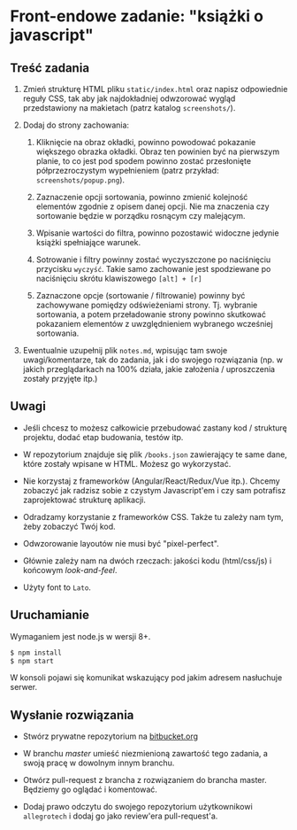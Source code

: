 # Front-endowe zadanie: "książki o javascript"


## Treść zadania

1.  Zmień strukturę HTML pliku `static/index.html` oraz napisz odpowiednie reguły CSS, tak 
    aby jak najdokładniej odwzorować wygląd przedstawiony na makietach (patrz katalog
    `screenshots/`).
    
2.  Dodaj do strony zachowania:
    
    1.  Kliknięcie na obraz okładki, powinno powodować pokazanie większego obrazka
        okładki. Obraz ten powinien być na pierwszym planie, to co jest pod spodem
        powinno zostać przesłonięte półprzezroczystym wypełnieniem (patrz przykład: 
        `screenshots/popup.png`).
    
    2.  Zaznaczenie opcji sortowania, powinno zmienić kolejność elementów zgodnie z 
        opisem danej opcji. Nie ma znaczenia czy sortowanie będzie w porządku rosnącym
        czy malejącym.
        
    3.  Wpisanie wartości do filtra, powinno pozostawić widoczne jedynie książki
        spełniające warunek.
        
    4.  Sotrowanie i filtry powinny zostać wyczyszczone po naciśnięciu przycisku
        `wyczyść`. Takie samo zachowanie jest spodziewane po naciśnięciu skrótu
        klawiszowego `[alt] + [r]`
        
    4.  Zaznaczone opcje (sortowanie / filtrowanie) powinny być zachowywane pomiędzy
        odświeżeniami strony. Tj. wybranie sortowania, a potem przeładowanie strony
        powinno skutkować pokazaniem elementów z uwzględnieniem wybranego wcześniej 
        sortowania.

3.  Ewentualnie uzupełnij plik `notes.md`, wpisując tam swoje uwagi/komentarze, tak 
    do zadania, jak i do swojego rozwiązania (np. w jakich przeglądarkach na 100%
    działa, jakie założenia / uproszczenia zostały przyjęte itp.)


## Uwagi

*   Jeśli chcesz to możesz całkowicie przebudować zastany kod / strukturę projektu,
    dodać etap budowania, testów itp.

*   W repozytorium znajduje się plik `/books.json` zawierający te same dane, które
    zostały wpisane w HTML. Możesz go wykorzystać.
    
*   Nie korzystaj z frameworków (Angular/React/Redux/Vue itp.). Chcemy zobaczyć jak
    radzisz sobie z czystym Javascript'em i czy sam potrafisz zaprojektować strukturę
    aplikacji.
    
*   Odradzamy korzystanie z frameworków CSS. Także tu zależy nam tym, żeby zobaczyć 
    Twój kod.

*   Odwzorowanie layoutów nie musi być "pixel-perfect".

*   Głównie zależy nam na dwóch rzeczach: jakości kodu (html/css/js) i końcowym 
    _look-and-feel_.

*   Użyty font to `Lato`.


## Uruchamianie

Wymaganiem jest node.js w wersji 8+.


```bash
$ npm install
$ npm start
```

W konsoli pojawi się komunikat wskazujący pod jakim adresem nasłuchuje serwer.


## Wysłanie rozwiązania

*   Stwórz prywatne repozytorium na [bitbucket.org](https://bitbucket.org)
    
*   W branchu _master_ umieść niezmienioną zawartość tego zadania, a swoją pracę
    w dowolnym innym branchu.
    
*   Otwórz pull-request z brancha z rozwiązaniem do brancha master. Będziemy go 
    oglądać i komentować.

*   Dodaj prawo odczytu do swojego repozytorium użytkownikowi `allegrotech` i dodaj
    go jako review'era pull-request'a.
